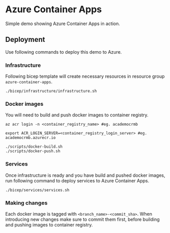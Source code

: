 # Azure Container Apps

Simple demo showing Azure Container Apps in action.

## Deployment

Use following commands to deploy this demo to Azure.

### Infrastructure

Following bicep template will create necessary resources in resource group `azure-container-apps`.

```shell
./bicep/infrastructure/infrastructure.sh
```

### Docker images

You will need to build and push docker images to container registry.

```shell
az acr login -n <container_registry_name> #eg. academocrmb

export ACR_LOGIN_SERVER=<container_registry_login_server> #eg. academocrmb.azurecr.io

./scripts/docker-build.sh
./scripts/docker-push.sh
```

### Services

Once infrastructure is ready and you have build and pushed docker images, run following command
to deploy services to Azure Container Apps.

```shell
./bicep/services/services.sh
```

### Making changes

Each docker image is tagged with `<branch_name>-<commit_sha>`. When introducing new changes make sure
to commit them first, before building and pushing images to container registry.

